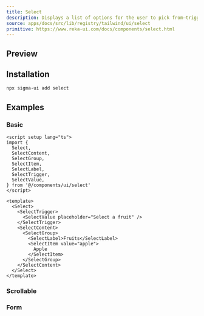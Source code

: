 ```yaml
---
title: Select
description: Displays a list of options for the user to pick from—triggered by a button.
source: apps/docs/src/lib/registry/tailwind/ui/select
primitive: https://www.reka-ui.com/docs/components/select.html
---
```


## Preview

<ComponentPreview name="Select" />

## Installation

```bash
npx sigma-ui add select
```

## Examples

### Basic

```vue
<script setup lang="ts">
import {
  Select,
  SelectContent,
  SelectGroup,
  SelectItem,
  SelectLabel,
  SelectTrigger,
  SelectValue,
} from '@/components/ui/select'
</script>

<template>
  <Select>
    <SelectTrigger>
      <SelectValue placeholder="Select a fruit" />
    </SelectTrigger>
    <SelectContent>
      <SelectGroup>
        <SelectLabel>Fruits</SelectLabel>
        <SelectItem value="apple">
          Apple
        </SelectItem>
      </SelectGroup>
    </SelectContent>
  </Select>
</template>
```

### Scrollable

<ComponentPreview name="SelectScrollable" />

### Form

<ComponentPreview name="SelectForm" />
